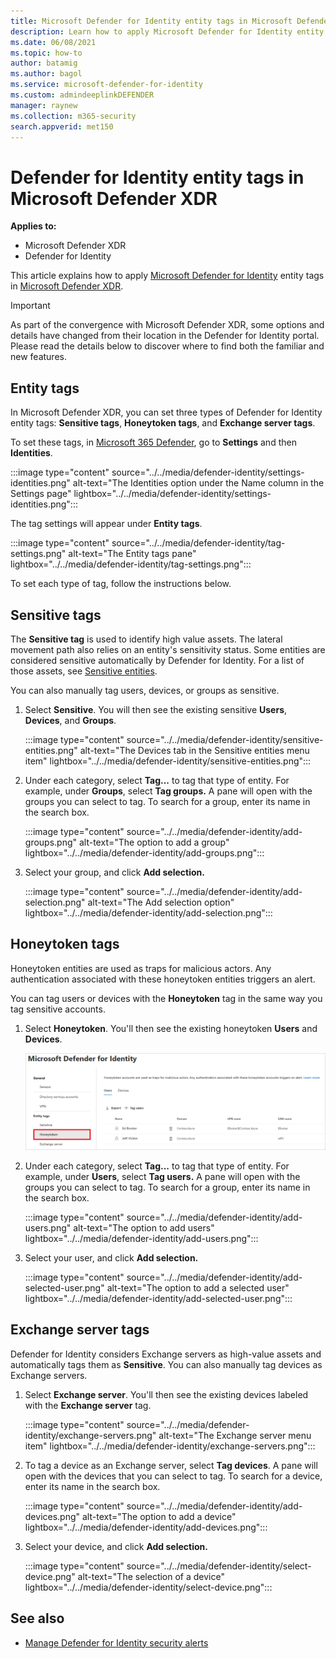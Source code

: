```yaml
---
title: Microsoft Defender for Identity entity tags in Microsoft Defender XDR 
description: Learn how to apply Microsoft Defender for Identity entity tags in Microsoft Defender XDR 
ms.date: 06/08/2021
ms.topic: how-to
author: batamig
ms.author: bagol
ms.service: microsoft-defender-for-identity
ms.custom: admindeeplinkDEFENDER
manager: raynew
ms.collection: m365-security
search.appverid: met150
---
```


# Defender for Identity entity tags in Microsoft Defender XDR

**Applies to:**

- Microsoft Defender XDR
- Defender for Identity

This article explains how to apply [Microsoft Defender for Identity](/defender-for-identity) entity tags in [Microsoft Defender XDR](/microsoft-365/security/defender/overview-security-center).

> [!IMPORTANT]
> As part of the convergence with Microsoft Defender XDR, some options and details have changed from their location in the Defender for Identity portal. Please read the details below to discover where to find both the familiar and new features.

## Entity tags

In Microsoft Defender XDR, you can set three types of Defender for Identity entity tags: **Sensitive tags**, **Honeytoken tags**, and **Exchange server tags**.

To set these tags, in <a href="https://go.microsoft.com/fwlink/p/?linkid=2077139" target="_blank">Microsoft 365 Defender</a>, go to **Settings** and then **Identities**.

:::image type="content" source="../../media/defender-identity/settings-identities.png" alt-text="The Identities option under the Name column in the Settings page" lightbox="../../media/defender-identity/settings-identities.png":::

The tag settings will appear under **Entity tags**.

:::image type="content" source="../../media/defender-identity/tag-settings.png" alt-text="The Entity tags pane" lightbox="../../media/defender-identity/tag-settings.png":::

To set each type of tag, follow the instructions below.

## Sensitive  tags

The **Sensitive tag** is used to identify high value assets. The lateral movement path also relies on an entity's sensitivity status. Some entities are considered sensitive automatically by Defender for Identity. For a list of those assets, see [Sensitive entities](/defender-for-identity/manage-sensitive-honeytoken-accounts#sensitive-entities).

You can also manually tag users, devices, or groups as sensitive.

1. Select **Sensitive**. You will then see the existing sensitive **Users**, **Devices**, and **Groups**.

   :::image type="content" source="../../media/defender-identity/sensitive-entities.png" alt-text="The Devices tab in the Sensitive entities menu item" lightbox="../../media/defender-identity/sensitive-entities.png":::

1. Under each category, select **Tag...** to tag that type of entity. For example, under **Groups**, select **Tag groups.** A pane will open with the groups you can select to tag. To search for a group, enter its name in the search box.

   :::image type="content" source="../../media/defender-identity/add-groups.png" alt-text="The option to add a group" lightbox="../../media/defender-identity/add-groups.png":::

1. Select your group, and click **Add selection.**

   :::image type="content" source="../../media/defender-identity/add-selection.png" alt-text="The Add selection option" lightbox="../../media/defender-identity/add-selection.png":::

## Honeytoken tags

Honeytoken entities are used as traps for malicious actors. Any authentication associated with these honeytoken entities triggers an alert.

You can tag users or devices with the **Honeytoken** tag in the same way you tag sensitive accounts.

1. Select **Honeytoken**. You'll then see the existing honeytoken **Users** and **Devices**.

    ![Honeytoken entities.](../../media/defender-identity/honeytoken-entities.png)

1. Under each category, select **Tag...** to tag that type of entity. For example, under **Users**, select **Tag users.** A pane will open with the groups you can select to tag. To search for a group, enter its name in the search box.

   :::image type="content" source="../../media/defender-identity/add-users.png" alt-text="The option to add users" lightbox="../../media/defender-identity/add-users.png":::

1. Select your user, and click **Add selection.**

   :::image type="content" source="../../media/defender-identity/add-selected-user.png" alt-text="The option to add a selected user" lightbox="../../media/defender-identity/add-selected-user.png":::

## Exchange server tags

Defender for Identity considers Exchange servers as high-value assets and automatically tags them as **Sensitive**. You can also manually tag devices as Exchange servers.

1. Select **Exchange server**. You'll then see the existing devices labeled with the **Exchange server** tag.

   :::image type="content" source="../../media/defender-identity/exchange-servers.png" alt-text="The Exchange server menu item" lightbox="../../media/defender-identity/exchange-servers.png":::

1. To tag a device as an Exchange server, select **Tag devices**.  A pane will open with the devices that you can select to tag. To search for a device, enter its name in the search box.

   :::image type="content" source="../../media/defender-identity/add-devices.png" alt-text="The option to add a device" lightbox="../../media/defender-identity/add-devices.png":::

1. Select your device, and click **Add selection.**

   :::image type="content" source="../../media/defender-identity/select-device.png" alt-text="The selection of a device" lightbox="../../media/defender-identity/select-device.png":::

## See also

- [Manage Defender for Identity security alerts](manage-security-alerts.md)
